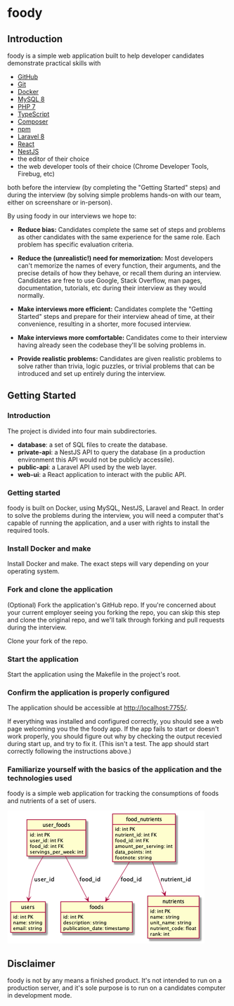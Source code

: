 # foody

## Introduction

foody is a simple web application built to help developer candidates demonstrate practical skills with

* [GitHub](https://github.com/)
* [Git](https://git-scm.com/)
* [Docker](https://www.docker.com/)
* [MySQL 8](https://www.mysql.com/)
* [PHP 7](https://php.net/)
* [TypeScript](https://www.typescriptlang.org/)
* [Composer](https://getcomposer.org/)
* [npm](https://www.npmjs.com/)
* [Laravel 8](https://laravel.com/)
* [React](https://reactjs.org/)
* [NestJS](https://nestjs.com/)
* the editor of their choice
* the web developer tools of their choice (Chrome Developer Tools, Firebug, etc)

both before the interview (by completing the "Getting Started" steps) and during the interview (by solving simple problems hands-on with our team, either on screenshare or in-person).

By using foody in our interviews we hope to:

* **Reduce bias:** Candidates complete the same set of steps and problems as other candidates with the same experience for the same role.  Each problem has specific evaluation criteria.

* **Reduce the (unrealistic!) need for memorization:** Most developers can't memorize the names of every function, their arguments, and the precise details of how they behave, or recall them during an interview.  Candidates are free to use Google, Stack Overflow, man pages, documentation, tutorials, etc during their interview as they would normally.

* **Make interviews more efficient:** Candidates complete the "Getting Started" steps and prepare for their interview ahead of time, at their convenience, resulting in a shorter, more focused interview.

* **Make interviews more comfortable:** Candidates come to their interview having already seen the codebase they'll be solving problems in.

* **Provide realistic problems:** Candidates are given realistic problems to solve rather than trivia, logic puzzles, or trivial problems that can be introduced and set up entirely during the interview.

## Getting Started

### Introduction

The project is divided into four main subdirectories.
* **database**: a set of SQL files to create the database.
* **private-api**: a NestJS API to query the database (in a production environment this API would not be publicly accessile).
* **public-api**: a Laravel API used by the web layer.
* **web-ui**: a React application to interact with the public API.

### Getting started

foody is built on Docker, using MySQL, NestJS, Laravel and React.  In order to solve the problems during the interview, you will need a computer that's capable of running the application, and a user with rights to install the required tools.

### Install Docker and make

Install Docker and make.  The exact steps will vary depending on your operating system.

### Fork and clone the application

(Optional) Fork the application's GitHub repo.  If you're concerned about your current employer seeing you forking the repo, you can skip this step and clone the original repo, and we'll talk through forking and pull requests during the interview.

Clone your fork of the repo.

### Start the application

Start the application using the Makefile in the project's root.

### Confirm the application is properly configured

The application should be accessible at [http://localhost:7755/](http://localhost:7755/).  

If everything was installed and configured correctly, you should see a web page welcoming you the the foody app.  If the app fails to start or doesn't work properly, you should figure out why by checking the output recevied during start up, and try to fix it.  (This isn't a test.  The app should start correctly following the instructions above.)

### Familiarize yourself with the basics of the application and the technologies used

foody is a simple web application for tracking the consumptions of foods and nutrients of a set of users.

![Data model](./database/data-model.png)

## Disclaimer

foody is not by any means a finished product. It's not intended to run on a production server, and it's sole purpose is to run on a candidates computer in development mode.